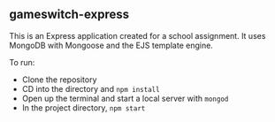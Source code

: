 ## gameswitch-express

This is an Express application created for a school assignment. It uses MongoDB with Mongoose and the EJS template engine.

To run:
- Clone the repository
- CD into the directory and `npm install`
- Open up the terminal and start a local server with `mongod`
- In the project directory, `npm start`
